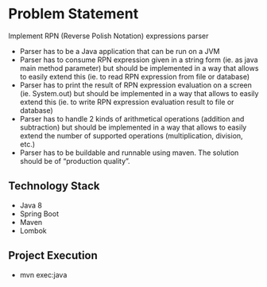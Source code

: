 <h1>Problem Statement</h1>

Implement RPN (Reverse Polish Notation) expressions parser

 - Parser has to be a Java application that can be run on a JVM
 - Parser has to consume RPN expression given in a string form (ie. as java main method parameter) but should be implemented in a way that allows to easily extend this (ie. to read RPN expression from file or database)
 - Parser has to print the result of RPN expression evaluation on a screen (ie. System.out) but should be implemented in a way that allows to easily extend this (ie. to write RPN expression evaluation result to file or database)
 - Parser has to handle 2 kinds of arithmetical operations (addition and subtraction) but should be implemented in a way that allows to easily extend the number of supported operations (multiplication, division, etc.)
 - Parser has to be buildable and runnable using maven. The solution should be of “production quality”.

<h2>Technology Stack</h2>
 
 - Java 8
 - Spring Boot
 - Maven 
 - Lombok

<h2>Project Execution</h2>

 - mvn exec:java
